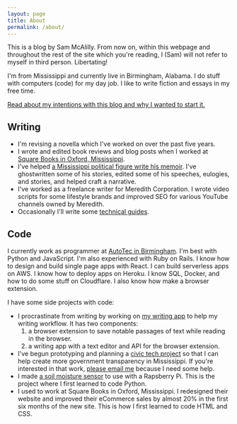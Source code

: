 ```yaml
---
layout: page
title: About
permalink: /about/
---
```

This is a blog by Sam McAlilly. From now on, within this webpage and throughout the rest of the site which you're reading, I (Sam) will not refer to myself in third person. Libertating!

I'm from Mississippi and currently live in Birmingham, Alabama. I do stuff with computers (code) for my day job. I like to write fiction and essays in my free time. 

[Read about my intentions with this blog and why I wanted to start it.](/writing/2020/10/12/you-are-reading-sams-blog.html)

## Writing
- I'm revising a novella which I've worked on over the past five years. 
- I wrote and edited book reviews and blog posts when I worked at [Square Books in Oxford, Mississippi](https://squarebooks.com).
- I've helped [a Mississippi political figure write his memoir](https://medium.com/@smcalilly/tales-from-a-southern-undertaker-ac16aadd2191). I've ghostwritten some of his stories, edited some of his speeches, eulogies, and stories, and helped craft a narrative. 
- I've worked as a freelance writer for Meredith Corporation. I wrote video scripts for some lifestyle brands and improved SEO for various YouTube channels owned by Meredith.
- Occasionally I'll write some [technical guides](https://dev.to/smcalilly).

## Code
I currently work as programmer at [AutoTec in Birmingham](https://autotec.com/). I'm best with Python and JavaScript. I'm also experienced with Ruby on Rails. I know how to design and build single page apps with React. I can build serverless apps on AWS. I know how to deploy apps on Heroku. I know SQL, Docker, and how to do some stuff on Cloudflare. I also know how make a browser extension.

I have some side projects with code:
- I procrastinate from writing by working on [my writing app](https://highlighter.online/editor) to help my writing workflow. It has two components: 
    1. a browser extension to save notable passages of text while reading in the browser.
    2. a writing app with a text editor and API for the browser extension.
- I've begun prototyping and planning a [civic tech project](https://github.com/data-mississippi) so that I can help create more government transparency in Mississippi. If you're interested in that work, [please email me](mailto:smcalilly@gmail.com) because I need some help.
- I made [a soil moisture sensor](https://github.com/smcalilly/sensor) to use with a Rapsberry Pi. This is the project where I first learned to code Python.
- I used to work at Square Books in Oxford, Mississippi. I redesigned their website and improved their eCommerce sales by almost 20% in the first six months of the new site. This is how I first learned to code HTML and CSS.
